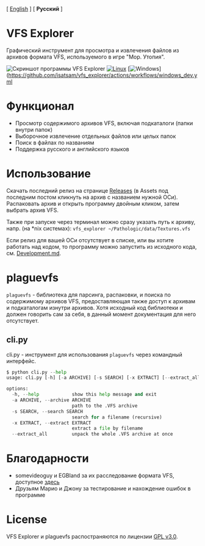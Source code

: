 [ [English](./README.md) ] [ **Русский** ]

# VFS Explorer
Графический инструмент для просмотра и извлечения файлов из архивов формата VFS, используемого в игре "Мор. Утопия".

![Скриншот программы VFS Explorer](./screenshot_1.0.png)
[![Linux](https://github.com/isatsam/vfs_explorer/actions/workflows/linux_dev.yml/badge.svg)](https://github.com/isatsam/vfs_explorer/actions/workflows/linux_dev.yml)
 [![Windows](https://github.com/isatsam/vfs_explorer/actions/workflows/windows_dev.yml/badge.svg)](https://github.com/isatsam/vfs_explorer/actions/workflows/windows_dev.yml

# Функционал
- Просмотр содержимого архивов VFS, включая подкаталоги (папки внутри папок)
- Выборочное извлечение отдельных файлов или целых папок
- Поиск в файлах по названиям
- Поддержка русского и английского языков

# Использование
Скачать последний релиз на странице [Releases](https://github.com/isatsam/vfs_explorer/releases/latest) (в Assets под последним постом кликнуть на архив с названием нужной ОСи).
Распаковать архив и открыть программу двойным кликом, затем выбрать архив VFS.

Также при запуске через терминал можно сразу указать путь к архиву, напр. (на *nix системах): `vfs_explorer ~/Pathologic/data/Textures.vfs`

Если релиз для вашей ОСи отсутствует в списке, или вы хотите работать над кодом, то программу можно запустить из исходного кода, см. [Development.md](./Development.md#Developing).

# plaguevfs
`plaguevfs` - библиотека для парсинга, распаковки, и поиска по содержимому архивов VFS,
предоставляющая также доступ к архивам и подкаталогам изнутри архивов.
Хотя исходный код библиотеки и должен говорить сам за себя, в данный момент документация для него отсутствует.
## cli.py
cli.py - инструмент для использования `plaguevfs` через командный интерфейс.
```py
$ python cli.py --help
usage: cli.py [-h] [-a ARCHIVE] [-s SEARCH] [-x EXTRACT] [--extract_all]

options:
  -h, --help            show this help message and exit
  -a ARCHIVE, --archive ARCHIVE
                        path to the .VFS archive
  -s SEARCH, --search SEARCH
                        search for a filename (recursive)
  -x EXTRACT, --extract EXTRACT
                        extract a file by filename
  --extract_all         unpack the whole .VFS archive at once
```

# Благодарности
- somevideoguy и EGBland за их расследование формата VFS, доступное [здесь](https://github.com/somevideoguy/pathologic)
- Друзьям Марио и Джону за тестирование и нахождение ошибок в программе

# License
VFS Explorer и plaguevfs распостраняются по лицензии [GPL v3.0](./COPYING).
